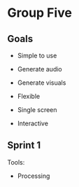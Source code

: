 # Group Five

## Goals

* Simple to use
* Generate audio
* Generate visuals

* Flexible
* Single screen
* Interactive

## Sprint 1

Tools:

* Processing
